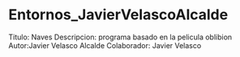 # Entornos_JavierVelascoAlcalde 
Titulo: Naves
Descripcion: programa basado en la pelicula oblibion
Autor:Javier Velasco Alcalde
Colaborador: Javier Velasco 

